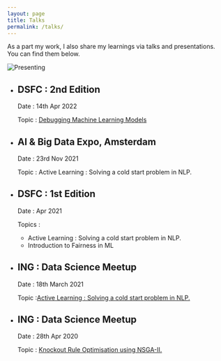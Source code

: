 ```yaml
---
layout: page
title: Talks
permalink: /talks/
---
```


As a part my work, I also share my learnings via talks and presentations. You can find them below.

![Presenting](../images/ai_expo_al.jpeg)


* ## DSFC : 2nd Edition

    Date : 14th Apr 2022

    Topic : [Debugging Machine Learning Models](https://dsfc.nl/sessions/debugging-for-ml-models/)

* ## AI & Big Data Expo, Amsterdam

    Date : 23rd Nov 2021

    Topic : Active Learning : Solving a cold start problem in NLP.

* ## DSFC : 1st Edition

    Date : Apr 2021

    Topics : 
  * Active Learning : Solving a cold start problem in NLP.
  * Introduction to Fairness in ML

* ## ING : Data Science Meetup

    Date : 18th March 2021

    Topic :[Active Learning : Solving a cold start problem in NLP.](https://www.youtube.com/watch?v=Zvet4uk0F8U)

* ## ING : Data Science Meetup

    Date : 28th Apr 2020

    Topic : [Knockout Rule Optimisation using NSGA-II.](https://www.youtube.com/watch?v=XnpbLmPVov8)
